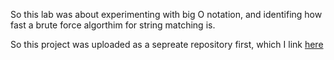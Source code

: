 <p>So this lab was about experimenting with big O notation, and identifing how fast a brute force algorthim for string matching is.</p>
<p>So this project was uploaded as a sepreate repository first, which I link <a href="https://github.com/Dmarabito/DataStructures-Lab-3/tree/main">here</a></p>
